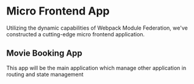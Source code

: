 # Micro Frontend App

Utilizing the dynamic capabilities of Webpack Module Federation, we've constructed a cutting-edge micro frontend application.

## Movie Booking App

This app will be the main application which manage other application in routing and state management

